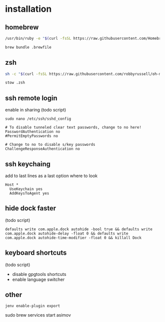 # installation

## homebrew

```bash
/usr/bin/ruby -e "$(curl -fsSL https://raw.githubusercontent.com/Homebrew/install/master/install)"

brew bundle .brewfile
```

## zsh

```bash
sh -c "$(curl -fsSL https://raw.githubusercontent.com/robbyrussell/oh-my-zsh/master/tools/install.sh)"

stow .zsh
```

## ssh remote login

enable in sharing (todo script)

`sudo nano /etc/ssh/sshd_config`

```
# To disable tunneled clear text passwords, change to no here!
PasswordAuthentication no
#PermitEmptyPasswords no

# Change to no to disable s/key passwords
ChallengeResponseAuthentication no
```

## ssh keychaing

add to last lines as a last option where to look

```
Host *
  UseKeychain yes
  AddKeysToAgent yes
```

## hide dock faster

(todo script)

```
defaults write com.apple.dock autohide -bool true && defaults write com.apple.dock autohide-delay -float 0 && defaults write com.apple.dock autohide-time-modifier -float 0 && killall Dock
```

## keyboard shortcuts

(todo script)

- disable gpgtools shortcuts
- enable language switcher

## other

`jenv enable-plugin export`



sudo brew services start asimov
